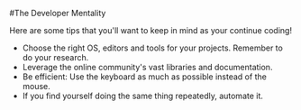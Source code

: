 #The Developer Mentality

Here are some tips that you'll want to keep in mind as your continue coding!

- Choose the right OS, editors and tools for your projects. Remember to do your research.
- Leverage the online community's vast libraries and documentation.
- Be efficient: Use the keyboard as much as possible instead of the mouse.
- If you find yourself doing the same thing repeatedly, automate it.
